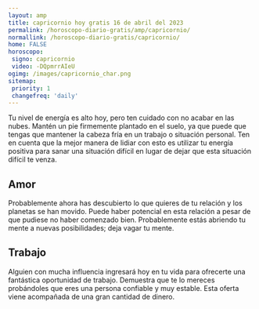 ```yaml
---
layout: amp
title: capricornio hoy gratis 16 de abril del 2023 
permalink: /horoscopo-diario-gratis/amp/capricornio/
normallink: /horoscopo-diario-gratis/capricornio/
home: FALSE
horoscopo:
 signo: capricornio
 video: -DQpmrrAIeU
ogimg: /images/capricornio_char.png
sitemap:
 priority: 1
 changefreq: 'daily'
---
```



Tu nivel de energía es alto hoy, pero ten cuidado con no acabar en las nubes. Mantén un pie firmemente plantado en el suelo, ya que puede que tengas que mantener la cabeza fría en un trabajo o situación personal. Ten en cuenta que la mejor manera de lidiar con esto es utilizar tu energía positiva para sanar una situación difícil en lugar de dejar que esta situación difícil te venza.

## Amor

Probablemente ahora has descubierto lo que quieres de tu relación y los planetas se han movido. Puede haber potencial en esta relación a pesar de que pudiese no haber comenzado bien. Probablemente estás abriendo tu mente a nuevas posibilidades; deja vagar tu mente.

## Trabajo

Alguien con mucha influencia ingresará hoy en tu vida para ofrecerte una fantástica oportunidad de trabajo. Demuestra que te lo mereces probándoles que eres una persona confiable y muy estable. Esta oferta viene acompañada de una gran cantidad de dinero.